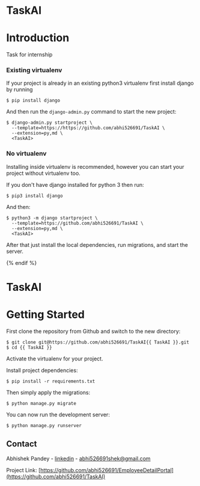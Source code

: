 # TaskAI


# Introduction
Task for internship



### Existing virtualenv

If your project is already in an existing python3 virtualenv first install django by running

    $ pip install django
    
And then run the `django-admin.py` command to start the new project:

    $ django-admin.py startproject \
      --template=https://https://github.com/abhi526691/TaskAI \
      --extension=py,md \
      <TaskAI>
      
### No virtualenv

Installing inside virtualenv is recommended, however you can start your project without virtualenv too.

If you don't have django installed for python 3 then run:

    $ pip3 install django
    
And then:

    $ python3 -m django startproject \
      --template=https://github.com/abhi526691/TaskAI \
      --extension=py,md \
      <TaskAI>
      
      
After that just install the local dependencies, run migrations, and start the server.

{% endif %}

# TaskAI

# Getting Started

First clone the repository from Github and switch to the new directory:

    $ git clone git@https://github.com/abhi526691/TaskAI{{ TaskAI }}.git
    $ cd {{ TaskAI }}
    
Activate the virtualenv for your project.
    
Install project dependencies:

    $ pip install -r requirements.txt
    
    
Then simply apply the migrations:

    $ python manage.py migrate
    

You can now run the development server:

    $ python manage.py runserver
    
    
    
<!-- CONTACT -->
## Contact

Abhishek Pandey - [linkedin](https://www.linkedin.com/in/abhishek-pandey-1515aa171/) - abhi526691shek@gmail.com

Project Link: [https://github.com/abhi526691/EmployeeDetailPortal](https://github.com/abhi526691/TaskAI)
